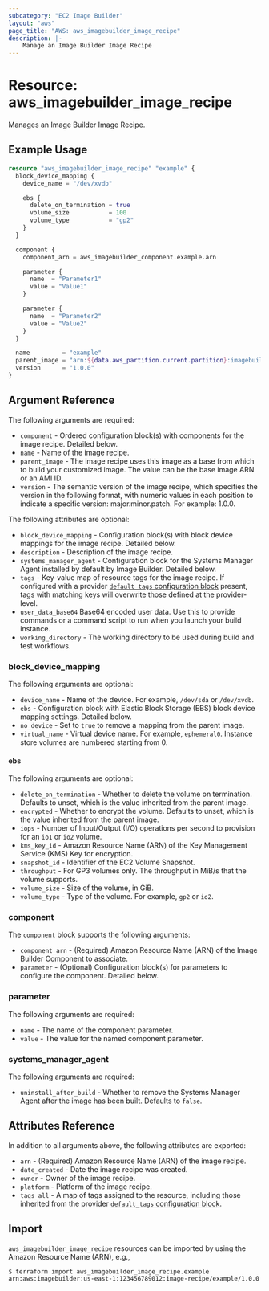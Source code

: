 ```yaml
---
subcategory: "EC2 Image Builder"
layout: "aws"
page_title: "AWS: aws_imagebuilder_image_recipe"
description: |-
    Manage an Image Builder Image Recipe
---
```


# Resource: aws_imagebuilder_image_recipe

Manages an Image Builder Image Recipe.

## Example Usage

```terraform
resource "aws_imagebuilder_image_recipe" "example" {
  block_device_mapping {
    device_name = "/dev/xvdb"

    ebs {
      delete_on_termination = true
      volume_size           = 100
      volume_type           = "gp2"
    }
  }

  component {
    component_arn = aws_imagebuilder_component.example.arn

    parameter {
      name  = "Parameter1"
      value = "Value1"
    }

    parameter {
      name  = "Parameter2"
      value = "Value2"
    }
  }

  name         = "example"
  parent_image = "arn:${data.aws_partition.current.partition}:imagebuilder:${data.aws_region.current.name}:aws:image/amazon-linux-2-x86/x.x.x"
  version      = "1.0.0"
}
```

## Argument Reference

The following arguments are required:

* `component` - Ordered configuration block(s) with components for the image recipe. Detailed below.
* `name` - Name of the image recipe.
* `parent_image` - The image recipe uses this image as a base from which to build your customized image. The value can be the base image ARN or an AMI ID.
* `version` - The semantic version of the image recipe, which specifies the version in the following format, with numeric values in each position to indicate a specific version: major.minor.patch. For example: 1.0.0.

The following attributes are optional:

* `block_device_mapping` - Configuration block(s) with block device mappings for the image recipe. Detailed below.
* `description` - Description of the image recipe.
* `systems_manager_agent` - Configuration block for the Systems Manager Agent installed by default by Image Builder. Detailed below.
* `tags` - Key-value map of resource tags for the image recipe. If configured with a provider [`default_tags` configuration block](https://registry.terraform.io/providers/hashicorp/aws/latest/docs#default_tags-configuration-block) present, tags with matching keys will overwrite those defined at the provider-level.
* `user_data_base64` Base64 encoded user data. Use this to provide commands or a command script to run when you launch your build instance.
* `working_directory` - The working directory to be used during build and test workflows.

### block_device_mapping

The following arguments are optional:

* `device_name` - Name of the device. For example, `/dev/sda` or `/dev/xvdb`.
* `ebs` - Configuration block with Elastic Block Storage (EBS) block device mapping settings. Detailed below.
* `no_device` - Set to `true` to remove a mapping from the parent image.
* `virtual_name` - Virtual device name. For example, `ephemeral0`. Instance store volumes are numbered starting from 0.

#### ebs

The following arguments are optional:

* `delete_on_termination` - Whether to delete the volume on termination. Defaults to unset, which is the value inherited from the parent image.
* `encrypted` - Whether to encrypt the volume. Defaults to unset, which is the value inherited from the parent image.
* `iops` - Number of Input/Output (I/O) operations per second to provision for an `io1` or `io2` volume.
* `kms_key_id` - Amazon Resource Name (ARN) of the Key Management Service (KMS) Key for encryption.
* `snapshot_id` - Identifier of the EC2 Volume Snapshot.
* `throughput` - For GP3 volumes only. The throughput in MiB/s that the volume supports.
* `volume_size` - Size of the volume, in GiB.
* `volume_type` - Type of the volume. For example, `gp2` or `io2`.

### component

The `component` block supports the following arguments:

* `component_arn` - (Required) Amazon Resource Name (ARN) of the Image Builder Component to associate.
* `parameter` - (Optional) Configuration block(s) for parameters to configure the component. Detailed below.

### parameter

The following arguments are required:

* `name` - The name of the component parameter.
* `value` - The value for the named component parameter.

### systems_manager_agent

The following arguments are required:

* `uninstall_after_build` - Whether to remove the Systems Manager Agent after the image has been built. Defaults to `false`.

## Attributes Reference

In addition to all arguments above, the following attributes are exported:

* `arn` - (Required) Amazon Resource Name (ARN) of the image recipe.
* `date_created` - Date the image recipe was created.
* `owner` - Owner of the image recipe.
* `platform` - Platform of the image recipe.
* `tags_all` - A map of tags assigned to the resource, including those inherited from the provider [`default_tags` configuration block](https://registry.terraform.io/providers/hashicorp/aws/latest/docs#default_tags-configuration-block).

## Import

`aws_imagebuilder_image_recipe` resources can be imported by using the Amazon Resource Name (ARN), e.g.,

```
$ terraform import aws_imagebuilder_image_recipe.example arn:aws:imagebuilder:us-east-1:123456789012:image-recipe/example/1.0.0
```

<!-- cache-key: cdktf-0.17.0-pre.15 input-57ee2b27c3f7b7c84b4f9b7381a20b39522a0b869fc2e0f9520b6a832673b26c -->